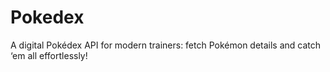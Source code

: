 # Pokedex
A digital Pokédex API for modern trainers: fetch Pokémon details and catch ‘em all effortlessly!
